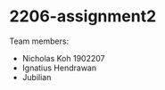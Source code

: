 # 2206-assignment2
Team members:
- Nicholas Koh 1902207
- Ignatius Hendrawan <adm no>
- Jubilian <adm no>
